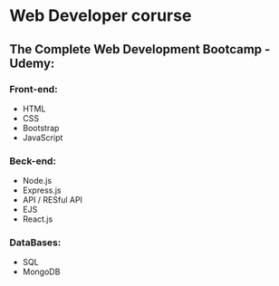 # Web Developer corurse

## The Complete Web Development Bootcamp - Udemy: <br>

### Front-end:
* HTML <br>
* CSS <br>
* Bootstrap <br>
* JavaScript <br>

### Beck-end:
* Node.js <br>
* Express.js <br>
* API / RESful API <br>
* EJS <br>
* React.js <br>

### DataBases:
* SQL <br>
* MongoDB <br>




